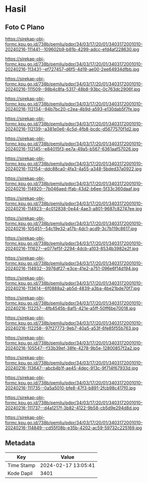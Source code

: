 # Hasil

## Foto C Plano

https://sirekap-obj-formc.kpu.go.id/738b/pemilu/pdpr/34/03/17/20/01/3403172001010-20240216-111441--109602b9-b81b-4299-adcc-efd4af228630.jpg

https://sirekap-obj-formc.kpu.go.id/738b/pemilu/pdpr/34/03/17/20/01/3403172001010-20240216-113431--ef727457-d6f5-4d19-ae00-2ee64934dfbb.jpg

https://sirekap-obj-formc.kpu.go.id/738b/pemilu/pdpr/34/03/17/20/01/3403172001010-20240216-111509--98b4c8fa-5317-48b8-93bc-0c763dc2906f.jpg

https://sirekap-obj-formc.kpu.go.id/738b/pemilu/pdpr/34/03/17/20/01/3403172001010-20240216-112134--94b7bc20-c2ea-4b9d-a593-e130dab5f7fe.jpg

https://sirekap-obj-formc.kpu.go.id/738b/pemilu/pdpr/34/03/17/20/01/3403172001010-20240216-112139--a381e0e6-4c5d-4fb8-bcdc-d5677570f1d2.jpg

https://sirekap-obj-formc.kpu.go.id/738b/pemilu/pdpr/34/03/17/20/01/3403172001010-20240216-112145--e84015f3-ee7a-49a5-b567-6361aaf57026.jpg

https://sirekap-obj-formc.kpu.go.id/738b/pemilu/pdpr/34/03/17/20/01/3403172001010-20240216-112154--ddc88ca0-4fa3-4a55-a348-5bded37a0922.jpg

https://sirekap-obj-formc.kpu.go.id/738b/pemilu/pdpr/34/03/17/20/01/3403172001010-20240216-114920--7b046aed-ffab-43d2-b6ee-5f33c360daaf.jpg

https://sirekap-obj-formc.kpu.go.id/738b/pemilu/pdpr/34/03/17/20/01/3403172001010-20240216-114923--4c012838-0e44-4ae3-a801-9687c82747ee.jpg

https://sirekap-obj-formc.kpu.go.id/738b/pemilu/pdpr/34/03/17/20/01/3403172001010-20240216-105451--54c19e32-a17b-4dc1-acd9-3c7b119c8617.jpg

https://sirekap-obj-formc.kpu.go.id/738b/pemilu/pdpr/34/03/17/20/01/3403172001010-20240216-111627--e077ef5f-2294-4dcb-a103-8534b3982e2f.jpg

https://sirekap-obj-formc.kpu.go.id/738b/pemilu/pdpr/34/03/17/20/01/3403172001010-20240216-114932--3976df27-e3ce-41e2-a751-096e6f14d194.jpg

https://sirekap-obj-formc.kpu.go.id/738b/pemilu/pdpr/34/03/17/20/01/3403172001010-20240216-113614--6f0888a2-ab5d-4839-a3ba-4be21bde70f7.jpg

https://sirekap-obj-formc.kpu.go.id/738b/pemilu/pdpr/34/03/17/20/01/3403172001010-20240216-112257--4fb4545b-8af5-421e-a5ff-50ff6be70018.jpg

https://sirekap-obj-formc.kpu.go.id/738b/pemilu/pdpr/34/03/17/20/01/3403172001010-20240216-112258--97f27773-9eb7-40a5-a53f-6fe85f55b763.jpg

https://sirekap-obj-formc.kpu.go.id/738b/pemilu/pdpr/34/03/17/20/01/3403172001010-20240216-105547--f33b39ef-38fe-4278-9b5e-12800857f2a2.jpg

https://sirekap-obj-formc.kpu.go.id/738b/pemilu/pdpr/34/03/17/20/01/3403172001010-20240216-113647--abcb4b1f-ae45-4dec-913c-9f714f67933d.jpg

https://sirekap-obj-formc.kpu.go.id/738b/pemilu/pdpr/34/03/17/20/01/3403172001010-20240216-111735--0a5a5010-bfe8-47f3-b891-2fcb98c417f0.jpg

https://sirekap-obj-formc.kpu.go.id/738b/pemilu/pdpr/34/03/17/20/01/3403172001010-20240216-111737--d4a1217f-3b82-4122-9b58-cb5d9e294d8d.jpg

https://sirekap-obj-formc.kpu.go.id/738b/pemilu/pdpr/34/03/17/20/01/3403172001010-20240216-114849--cd55f08b-e35b-4202-ac59-59732c225169.jpg


## Metadata

| Key        | Value               |
| ---------- | ------------------- |
| Time Stamp | 2024-02-17 13:05:41 |
| Kode Dapil | 3401                |



